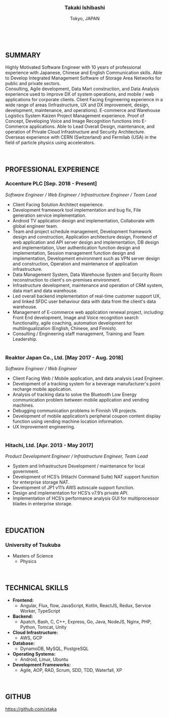 <h3 align="center">Takaki Ishibashi</h3>
<p align="center">Tokyo, JAPAN</p>
<br><br><br>

## SUMMARY
Highly Motivated Software Engineer with 10 years of professional experience with Japanese, Chinese and English Communication skills. Able to Develop Integrated Management Software of Storage Area Networks for public and private sectors.
<br>
Consulting, Agile development, Data Mart construction, and Data Analysis experience used to improve DX of system operations, and mobile / web applications for corporate clients. Client Facing Engineering experience in a wide range of areas (Infrastructure, UX and DX improvement, design, development, maintenance, and operations). E-commerce and Warehouse Logistics System Kaizen Project Management experience. Proof of Concept, Developing Voice and Image Recognition functions into E-Commerce applications. Able to Lead Overall Design, maintenance, and operation of Private Cloud Infrastructure and Security Architecture.
<br>
Overseas experience with CERN (Switzerland) and Fermilab (USA) in the field of particle physics using accelerators.
<br><br><br>

## PROFESSIONAL EXPERIENCE
### Accenture PLC [Sep. 2018 - Present]
_Software Engineer / Web Engineer / Infrastructure Engineer / Team Lead_
- Client Facing Solution Architect experience.
- Development framework tool implementation and bug fix, File generation service implementation.
- Android TV application design and implementation, Collaborate with global engineer team.
- Team and project schedule management, Development framework design and construction, Application architecture design, Frontend of web application and API server design and implementation, DB design and implementation, User authentication function design and implementation, Session management function design and implementation, Development environment such as VPN server design and construction, Operation and maintenance of application infrastructure.
- Data Management System, Data Warehouse System and Security Room reconstruction to client's on-premises environment.
- Infrastructure development, maintenance and operation of CRM system, data mart and data warehouse.
- Led overall backend implementation of real-time customer support UX, and linked SFDC user behaviour data with data from the client's data warehouse.
- Management of E-commerce web application renewal project, including: Front End development, Image and Voice recognition search functionality, agile coaching, automation development for multilingualization (English, Chinese, and Finnish).
- Consulting / Engineering staff management, Training and Team Leadership.
<br><br>

### Reaktor Japan Co., Ltd. [May 2017 - Aug. 2018]
_Software Engineer / Web Engineer_
- Client Facing Web / Mobile application, and data analysis Lead Engineer.
- Development of a tracking system for a beverage manufacturer's point recharge mobile application.
- Analysis of tracking data to solve the Bluetooth Low Energy communication problem between mobile application and vending machines.
- Debugging communication problems in Finnish VR projects.
- Development of mobile application’s peripheral coupon content display function using vending machine location information.
- UX Improvement engineering.
<br><br>

### Hitachi, Ltd. [Apr. 2013 - May 2017]
_Product Development Engineer / Infrastructure Engineer, Team Lead_
- System and Infrastructure Development / maintenance for local government.
- Development of HCS’s (Hitachi Command Suite) NAT support function for enterprise storage NAT.
- Development of JP1 v11’s AWS autoscale support function.
- Design and implementation for HCS’s v7.9’s private API.
- Implementation of HCS’s performance analysis GUI for multiprocessor blades in enterprise storage.
<br><br><br>

## EDUCATION
### University of Tsukuba
- Masters of Science
  - Physics
<br><br><br>

## TECHNICAL SKILLS
- **Frontend:**
  - Angular, Flux, flow, JavaScript, Kotlin, ReactJS, Redux,  Service Worker, TypeScript
- **Backend:**
  - Apatch, Bash, C, C++, Express, Go, Java, NodeJS, Nginx, PHP, Python, Tomcat, Unity
- **Cloud Infrastructure:**
  - AWS, GCP
- **Database:**
  - DynamoDB, MySQL, PostgreSQL
- **Operating Systems:**
  - Android, Linux, Ubuntu
- **Development Frameworks:**
  - Agile, AOP, RAD, Scrum, SDD, TDD, Waterfall, XP
<br><br><br>

## GITHUB
https://github.com/xtaka
